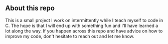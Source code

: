 ## About this repo

This is a small project I work on intermittently while I teach myself to code in C.
The hope is that I will end up with something fun and I'll have learned a lot along the way.
If you happen across this repo and have advice on how to improve my code, don't hesitate to reach out and let me know.
